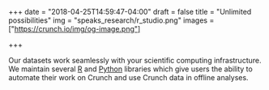 +++
date = "2018-04-25T14:59:47-04:00"
draft = false
title = "Unlimited possibilities"
img = "speaks_research/r_studio.png"
images = ["https://crunch.io/img/og-image.png"]

+++

<span class="d-none d-md-block">Our datasets work seamlessly with your scientific computing infrastructure. </span>We maintain several [R](/r/) and [Python](https://github.com/Crunch-io?utf8=✓&q=&type=source&language=python) libraries which give users the ability to automate their work on Crunch and use Crunch data in offline analyses.
